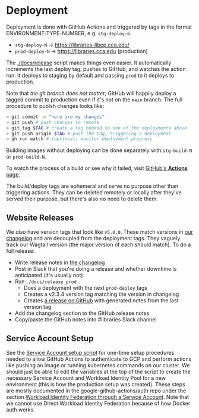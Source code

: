# Deployment

Deployment is done with GitHub Actions and triggered by tags in the format ENVIRONMENT-TYPE-NUMBER, e.g. `stg-deploy-6`.

- `stg-deploy-N` -> https://libraries-libep.cca.edu/
- `prod-deploy-N` -> https://libraries.cca.edu (production)

The [./docs/release](./release) script makes things even easier. It automatically increments the last deploy tag, pushes to GitHub, and watches the action run. It deploys to staging by default and passing `prod` to it deploys to production.

Note that _the git branch does not matter_; GitHub will happily deploy a tagged commit to production even if it's not on the `main` branch. The full procedure to publsh changes looks like:

```sh
> git commit -m "here are my changes"
> git push # push changes to remote
> git tag $TAG # create a tag hooked to one of the deployments above
> git push origin $TAG # push the tag, triggering a deployment
> gh run watch # (optional) monitor deployment progress
```

Building images without deploying can be done separately with `stg-build-N` or `prod-build-N`.

To watch the process of a build or see why it failed, visit [GitHub's **Actions** page](https://github.com/cca/libraries_wagtail/actions/).

The build/deploy tags are ephemeral and serve no purpose other than triggering actions. They can be deleted remotely or locally after they've served their purpose, but there's also no need to delete them.

## Website Releases

We _also_ have version tags that look like `v5.0.0`. These match versions in [our changelog](./CHANGELOG.md) and are decoupled from the deployment tags. They vaguely track our Wagtail version (the major version of each should match). To do a full release:

- Write release notes in [the changelog](./CHANGELOG.md)
- Post in Slack that you're doing a release and whether downtime is anticipated (it's usually not)
- Run `./docs/release prod`
  - Does a deployment with the next `prod-deploy` tags
  - Creates a v2.3.4 version tag matching the version in changelog
  - Creates [a release on GitHub](https://github.com/cca/libraries_wagtail/releases) with generated notes from the last version tag
- Add the changelog section to the GitHub release notes
- Copy/paste the GitHub notes into \#libraries Slack channel

## Service Account Setup

See the [Service Account setup script](./service-acct-setup.fish) for one-time setup procedures needed to allow GitHub Actions to authenticate to GCP and perform actions like pushing an image or running kubernetes commands on our cluster. We should just be able to edit the variables at the top of the script to create the necessary Service Account and Workload Identity Pool for a new environment (this is how the production setup was created). These steps are mostly documented in the google-github-actions/auth repo under the section [Workload Identity Federation through a Service Account](https://github.com/google-github-actions/auth?tab=readme-ov-file#indirect-wif). Note that we cannot use Direct Workload Identity Federation because of how Docker auth works.
